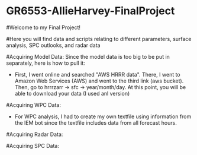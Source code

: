 # GR6553-AllieHarvey-FinalProject

#Welcome to my Final Project!

#Here you will find data and scripts relating to different parameters, surface analysis, SPC outlooks, and radar data

#Acquiring Model Data:
Since the model data is too big to be put in separately, here is how to pull it:
- First, I went online and searched "AWS HRRR data". There, I went to Amazon Web Services (AWS) and went to the third link (aws bucket). Then, go to hrrrzarr -> sfc -> year/month/day. At this point, you will be able to download your data (I used anl version)

#Acquiring WPC Data:
- For WPC analysis, I had to create my own textfile using information from the IEM bot since the textfile includes data from all forecast hours. 

#Acquiring Radar Data:

#Acquiring SPC Data:
